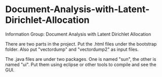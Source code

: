 Document-Analysis-with-Latent-Dirichlet-Allocation
==================================================

Information Group: Document Analysis with Latent Dirichlet Allocation

There are two parts in the project.
Put the .html files under the bootstrap folder. Also put "vectordump" and "vectordump2" as input files.

The .java files are under two packages. One is named "sun", the other is named "ui". Put them using eclipse or other tools to compile and see the GUI.
